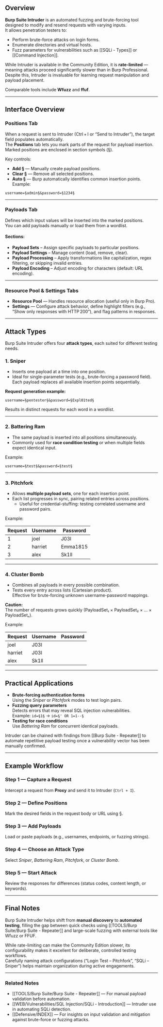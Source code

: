 ## Overview
**Burp Suite Intruder** is an automated fuzzing and brute-forcing tool designed to modify and resend requests with varying inputs.  
It allows penetration testers to:
- Perform brute-force attacks on login forms.
- Enumerate directories and virtual hosts.
- Fuzz parameters for vulnerabilities such as [[SQLi - Types]] or [[Command Injection]].

While Intruder is available in the Community Edition, it is **rate-limited** — meaning attacks proceed significantly slower than in Burp Professional. Despite this, Intruder is invaluable for learning request manipulation and payload placement.

Comparable tools include **Wfuzz** and **ffuf**.

---

## Interface Overview

### Positions Tab
When a request is sent to Intruder (Ctrl + I or “Send to Intruder”), the target field populates automatically.  
The **Positions** tab lets you mark parts of the request for payload insertion.  
Marked positions are enclosed in section symbols (§).

Key controls:
- **Add §** — Manually create payload positions.
- **Clear §** — Remove all selected positions.
- **Auto §** — Burp automatically identifies common insertion points.
Example:
```
username=§admin§&password=§1234§
```
---

### Payloads Tab
Defines which input values will be inserted into the marked positions.  
You can add payloads manually or load them from a wordlist.

#### Sections:
- **Payload Sets** – Assign specific payloads to particular positions.
- **Payload Settings** – Manage content (load, remove, clear).
- **Payload Processing** – Apply transformations like capitalization, regex filtering, or skipping invalid entries.
- **Payload Encoding** – Adjust encoding for characters (default: URL encoding).

---

### Resource Pool & Settings Tabs
- **Resource Pool** — Handles resource allocation (useful only in Burp Pro).  
- **Settings** — Configure attack behavior, define highlight filters (e.g., “Show only responses with HTTP 200”), and flag patterns in responses.

---

## Attack Types

Burp Suite Intruder offers four **attack types**, each suited for different testing needs.

### 1. Sniper
- Inserts one payload at a time into one position.  
- Ideal for single-parameter tests (e.g., brute-forcing a password field).  
Each payload replaces all available insertion points sequentially.

**Request generation example:**
```http
username=§pentester§&password=§Expl01ted§
```
Results in distinct requests for each word in a wordlist.

---

### 2. Battering Ram
- The same payload is inserted into all positions simultaneously.
- Commonly used for **race condition testing** or when multiple fields expect identical input.

Example:
```
username=§test§&password=§test§
```

---

### 3. Pitchfork
- Allows **multiple payload sets**, one for each insertion point.
- Each list progresses in sync, pairing related entries across positions.
  - Useful for credential-stuffing: testing correlated username and password pairs.

Example:

| Request | Username | Password  |
|----------|-----------|-----------|
| 1 | joel | J03l |
| 2 | harriet | Emma1815 |
| 3 | alex | Sk1ll 

---

### 4. Cluster Bomb
- Combines all payloads in every possible combination.
- Tests every entry across lists (Cartesian product).  
Effective for brute-forcing unknown username-password mappings.

**Caution:**  
The number of requests grows quickly (PayloadSet₁ × PayloadSet₂ × ... × PayloadSetₙ).

Example:

| Request | Username | Password |
|---------|----------|----------|
| joel | J03l |
| harriet | J03l |
| alex | Sk1ll |

---

## Practical Applications
- **Brute-forcing authentication forms**  
  Using the *Sniper* or *Pitchfork* modes to test login pairs.
- **Fuzzing query parameters**  
  Detects errors that may reveal SQL injection vulnerabilities.  
  Example: `id=§1§` → `id=§' OR 1=1--§`
- **Testing for race conditions**  
  Use *Battering Ram* for concurrent identical payloads.

Intruder can be chained with findings from [[Burp Suite - Repeater]] to automate repetitive payload testing once a vulnerability vector has been manually confirmed.

---

## Example Workflow

### Step 1 — Capture a Request
Intercept a request from **Proxy** and send it to Intruder (`Ctrl + I`).

### Step 2 — Define Positions
Mark the desired fields in the request body or URL using §.

### Step 3 — Add Payloads
Load or paste payloads (e.g., usernames, endpoints, or fuzzing strings).

### Step 4 — Choose an Attack Type
Select *Sniper*, *Battering Ram*, *Pitchfork*, or *Cluster Bomb*.

### Step 5 — Start Attack
Review the responses for differences (status codes, content length, or keywords).

---

## Final Notes
Burp Suite Intruder helps shift from **manual discovery** to **automated testing**, filling the gap between quick checks using [[TOOLS/Burp Suite/Burp Suite - Repeater]] and large-scale fuzzing with external tools like Wfuzz or FFUF.

While rate-limiting can make the Community Edition slower, its configurability makes it excellent for deliberate, controlled testing workflows.  
Carefully naming attack configurations (“Login Test – Pitchfork”, “SQLi – Sniper”) helps maintain organization during active engagements.

---

### Related Notes
- [[TOOLS/Burp Suite/Burp Suite - Repeater]] — For manual payload validation before automation.
- [[WEB/Vulnerabilities/SQL Injection/SQLi - Introduction]] — Intruder use in automating SQLi detection.
- [[Defensive/INDEX]] — For insights on input validation and mitigation against brute-force or fuzzing attacks.
